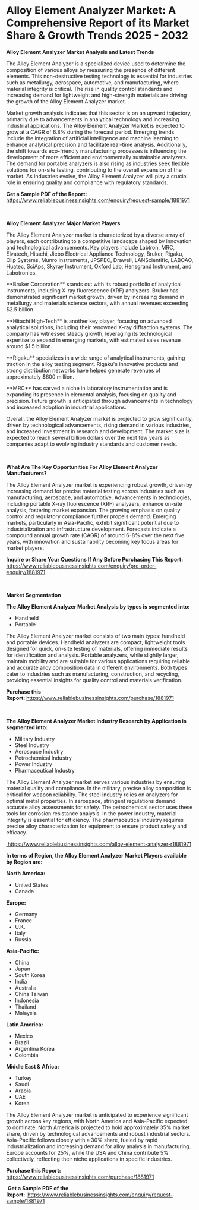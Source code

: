 <p><h1>Alloy Element Analyzer Market: A Comprehensive Report of its Market Share & Growth Trends 2025 - 2032</h1></p><p><strong>Alloy Element Analyzer Market Analysis and Latest Trends</strong></p>
<p><p>The Alloy Element Analyzer is a specialized device used to determine the composition of various alloys by measuring the presence of different elements. This non-destructive testing technology is essential for industries such as metallurgy, aerospace, automotive, and manufacturing, where material integrity is critical. The rise in quality control standards and increasing demand for lightweight and high-strength materials are driving the growth of the Alloy Element Analyzer market.</p><p>Market growth analysis indicates that this sector is on an upward trajectory, primarily due to advancements in analytical technology and increasing industrial applications. The Alloy Element Analyzer Market is expected to grow at a CAGR of 6.8% during the forecast period. Emerging trends include the integration of artificial intelligence and machine learning to enhance analytical precision and facilitate real-time analysis. Additionally, the shift towards eco-friendly manufacturing processes is influencing the development of more efficient and environmentally sustainable analyzers. The demand for portable analyzers is also rising as industries seek flexible solutions for on-site testing, contributing to the overall expansion of the market. As industries evolve, the Alloy Element Analyzer will play a crucial role in ensuring quality and compliance with regulatory standards.</p></p>
<p><strong>Get a Sample PDF of the Report:&nbsp;</strong> <a href="https://www.reliablebusinessinsights.com/enquiry/request-sample/1881971?utm_campaign=3347&utm_medium=2&utm_source=Github&utm_content=ia&utm_term=12042025&utm_id=alloy-element-analyzer">https://www.reliablebusinessinsights.com/enquiry/request-sample/1881971</a></p>
<p>&nbsp;</p>
<p><strong>Alloy Element Analyzer Major Market Players</strong></p>
<p><p>The Alloy Element Analyzer market is characterized by a diverse array of players, each contributing to a competitive landscape shaped by innovation and technological advancements. Key players include Labtron, MRC, Elvatech, Hitachi, Jiebo Electrical Appliance Technology, Bruker, Rigaku, Olip Systems, Munro Instruments, JPSPEC, Drawell, LANScientific, LABOAO, Huatec, SciAps, Skyray Instrument, Oxford Lab, Hensgrand Instrument, and Labotronics.</p><p>**Bruker Corporation** stands out with its robust portfolio of analytical instruments, including X-ray fluorescence (XRF) analyzers. Bruker has demonstrated significant market growth, driven by increasing demand in metallurgy and materials science sectors, with annual revenues exceeding $2.5 billion.</p><p>**Hitachi High-Tech** is another key player, focusing on advanced analytical solutions, including their renowned X-ray diffraction systems. The company has witnessed steady growth, leveraging its technological expertise to expand in emerging markets, with estimated sales revenue around $1.5 billion.</p><p>**Rigaku** specializes in a wide range of analytical instruments, gaining traction in the alloy testing segment. Rigaku's innovative products and strong distribution networks have helped generate revenues of approximately $600 million.</p><p>**MRC** has carved a niche in laboratory instrumentation and is expanding its presence in elemental analysis, focusing on quality and precision. Future growth is anticipated through advancements in technology and increased adoption in industrial applications.</p><p>Overall, the Alloy Element Analyzer market is projected to grow significantly, driven by technological advancements, rising demand in various industries, and increased investment in research and development. The market size is expected to reach several billion dollars over the next few years as companies adapt to evolving industry standards and customer needs.</p></p>
<p>&nbsp;</p>
<p><strong>What Are The Key Opportunities For Alloy Element Analyzer Manufacturers?</strong></p>
<p><p>The Alloy Element Analyzer market is experiencing robust growth, driven by increasing demand for precise material testing across industries such as manufacturing, aerospace, and automotive. Advancements in technologies, including portable X-ray fluorescence (XRF) analyzers, enhance on-site analysis, fostering market expansion. The growing emphasis on quality control and regulatory compliance further propels demand. Emerging markets, particularly in Asia-Pacific, exhibit significant potential due to industrialization and infrastructure development. Forecasts indicate a compound annual growth rate (CAGR) of around 6-8% over the next five years, with innovation and sustainability becoming key focus areas for market players.</p></p>
<p><strong>Inquire or Share Your Questions If Any Before Purchasing This Report:</strong> <a href="https://www.reliablebusinessinsights.com/enquiry/pre-order-enquiry/1881971?utm_campaign=3347&utm_medium=2&utm_source=Github&utm_content=ia&utm_term=12042025&utm_id=alloy-element-analyzer">https://www.reliablebusinessinsights.com/enquiry/pre-order-enquiry/1881971</a></p>
<p>&nbsp;</p>
<p><strong>Market Segmentation</strong></p>
<p><strong>The Alloy Element Analyzer Market Analysis by types is segmented into:</strong></p>
<p><ul><li>Handheld</li><li>Portable</li></ul></p>
<p><p>The Alloy Element Analyzer market consists of two main types: handheld and portable devices. Handheld analyzers are compact, lightweight tools designed for quick, on-site testing of materials, offering immediate results for identification and analysis. Portable analyzers, while slightly larger, maintain mobility and are suitable for various applications requiring reliable and accurate alloy composition data in different environments. Both types cater to industries such as manufacturing, construction, and recycling, providing essential insights for quality control and materials verification.</p></p>
<p><strong>Purchase this Report:&nbsp;</strong><a href="https://www.reliablebusinessinsights.com/purchase/1881971?utm_campaign=3347&utm_medium=2&utm_source=Github&utm_content=ia&utm_term=12042025&utm_id=alloy-element-analyzer">https://www.reliablebusinessinsights.com/purchase/1881971</a></p>
<p>&nbsp;</p>
<p><strong>The Alloy Element Analyzer Market Industry Research by Application is segmented into:</strong></p>
<p><ul><li>Military Industry</li><li>Steel Industry</li><li>Aerospace Industry</li><li>Petrochemical Industry</li><li>Power Industry</li><li>Pharmaceutical Industry</li></ul></p>
<p><p>The Alloy Element Analyzer market serves various industries by ensuring material quality and compliance. In the military, precise alloy composition is critical for weapon reliability. The steel industry relies on analyzers for optimal metal properties. In aerospace, stringent regulations demand accurate alloy assessments for safety. The petrochemical sector uses these tools for corrosion resistance analysis. In the power industry, material integrity is essential for efficiency. The pharmaceutical industry requires precise alloy characterization for equipment to ensure product safety and efficacy.</p></p>
<p><a href="https://www.reliablebusinessinsights.com/alloy-element-analyzer-r1881971?utm_campaign=3347&utm_medium=2&utm_source=Github&utm_content=ia&utm_term=12042025&utm_id=alloy-element-analyzer">&nbsp;https://www.reliablebusinessinsights.com/alloy-element-analyzer-r1881971</a></p>
<p><strong>In terms of Region, the Alloy Element Analyzer Market Players available by Region are:</strong></p>
<p>
    <p> <strong> North America: </strong>
        <ul>
            <li>United States</li>
            <li>Canada</li>
        </ul>
        </p> 
    <p> <strong> Europe: </strong>
        <ul>
            <li>Germany</li>
            <li>France</li>
            <li>U.K.</li>
            <li>Italy</li>
            <li>Russia</li>
        </ul>
        </p> 
    <p> <strong> Asia-Pacific: </strong>
        <ul>
            <li>China</li>
            <li>Japan</li>
            <li>South Korea</li>
            <li>India</li>
            <li>Australia</li>
            <li>China Taiwan</li>
            <li>Indonesia</li>
            <li>Thailand</li>
            <li>Malaysia</li>
        </ul>
        </p> 
    <p> <strong> Latin America: </strong>
        <ul>
            <li>Mexico</li>
            <li>Brazil</li>
            <li>Argentina Korea</li>
            <li>Colombia</li>
        </ul>
        </p> 
    <p> <strong> Middle East & Africa: </strong>
        <ul>
            <li>Turkey</li>
            <li>Saudi</li>
            <li>Arabia</li>
            <li>UAE</li>
            <li>Korea</li>
        </ul>
    </p>
    </p>
<p><p>The Alloy Element Analyzer market is anticipated to experience significant growth across key regions, with North America and Asia-Pacific expected to dominate. North America is projected to hold approximately 35% market share, driven by technological advancements and robust industrial sectors. Asia-Pacific follows closely with a 30% share, fueled by rapid industrialization and increasing demand for alloy analysis in manufacturing. Europe accounts for 25%, while the USA and China contribute 5% collectively, reflecting their niche applications in specific industries.</p></p>
<p><strong>Purchase this Report: </strong><a href="https://www.reliablebusinessinsights.com/purchase/1881971?utm_campaign=3347&utm_medium=2&utm_source=Github&utm_content=ia&utm_term=12042025&utm_id=alloy-element-analyzer">https://www.reliablebusinessinsights.com/purchase/1881971</a></p>
<p>&nbsp;<strong>Get a Sample PDF of the Report:&nbsp;&nbsp;</strong><a href="https://www.reliablebusinessinsights.com/enquiry/request-sample/1881971?utm_campaign=3347&utm_medium=2&utm_source=Github&utm_content=ia&utm_term=12042025&utm_id=alloy-element-analyzer">https://www.reliablebusinessinsights.com/enquiry/request-sample/1881971</a></p>
<p><strong></strong></p>
<p><p></p><p></p><p></p></p>